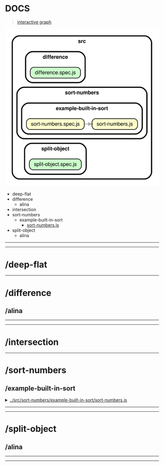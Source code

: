 <!-- BEGIN TITLE -->

# DOCS

<!-- END TITLE -->

<!-- BEGIN TREE -->

> [interactive graph](./dependency-graph.html)

![dependency graph](./dependency-graph.svg)

<!-- END TREE -->

<!-- BEGIN TOC -->

- deep-flat
- difference
  - alina
- intersection
- sort-numbers
  - example-built-in-sort
    - [sort-numbers.js](#srcsort-numbersexample-built-in-sortsort-numbersjs)
- split-object
  - alina

---

<!-- END TOC -->

---

<!-- BEGIN DOCS -->

# /deep-flat

---

# /difference

## /alina

---

---

# /intersection

---

# /sort-numbers

## /example-built-in-sort

<details><summary><a href="../../src/sort-numbers/example-built-in-sort/sort-numbers.js" id="srcsort-numbersexample-built-in-sortsort-numbersjs">../src/sort-numbers/example-built-in-sort/sort-numbers.js</a></summary>

<a name="sortNumbers"></a>

## sortNumbers ⇒ <code>Array.&lt;number&gt;</code>

Sorts an array of numbers from smallest to largest.

Returns a new array without modifying the original array.

Does not need to support: NaN, Infinity, -Infinity.

**Returns**: <code>Array.&lt;number&gt;</code> - A new array with the same numbers, but sorted.

| Param          | Type                              | Default         | Description                   |
| -------------- | --------------------------------- | --------------- | ----------------------------- |
| [arrOfNumbers] | <code>Array.&lt;number&gt;</code> | <code>[]</code> | The array of numbers to sort. |

**Example**

```js
sortNumbers([1.5, 1, -1.5, 0, -1]);
// -> [-1.5, -1, 0, 1, 1.5]
```

**Example**

```js
sortNumbers([-1, 0, 1]);
// -> [-1, 0, 1]
```

</details>

---

---

# /split-object

## /alina

---

---

<!-- END DOCS -->
